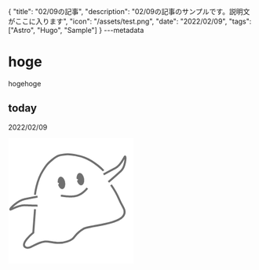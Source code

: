 {
  "title": "02/09の記事",
  "description": "02/09の記事のサンプルです。説明文がここに入ります",
  "icon": "/assets/test.png",
  "date": "2022/02/09",
  "tags": ["Astro", "Hugo", "Sample"]
}
---metadata

# hoge
hogehoge

## today
2022/02/09

![img](/assets/test.png)